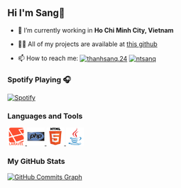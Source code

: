 ## Hi I'm Sang👋

- 🔭 I’m currently working in **Ho Chi Minh City, Vietnam**

- 👨‍💻 All of my projects are available at [this github](https://github.com/ntsanq)

- 📫 How to reach me: <a href="https://fb.com/thanhsanq.24" target="blank"><img align="center" src="https://raw.githubusercontent.com/rahuldkjain/github-profile-readme-generator/master/src/images/icons/Social/facebook.svg" alt="thanhsanq.24" height="30" width="40" /></a>
<a href="https://linkedin.com/in/ntsanq" target="blank"><img align="center" src="https://raw.githubusercontent.com/rahuldkjain/github-profile-readme-generator/master/src/images/icons/Social/linked-in-alt.svg" alt="ntsanq" height="20" width="30" /></a>

### Spotify Playing 🎧
[![Spotify](https://novatorem.vercel.app/api/spotify?background_color=0d1117&border_color=ffffff)](https://open.spotify.com/user/31zlz6u7ti3a2jpx4y6ketovsnga)

### Languages and Tools
<p align="left">
<a href="https://laravel.com/" target="_blank" rel="noreferrer"> <img src="https://raw.githubusercontent.com/devicons/devicon/master/icons/laravel/laravel-plain-wordmark.svg" alt="laravel" width="40" height="40"/> </a>
<a href="https://www.php.net" target="_blank" rel="noreferrer">
		<img src="https://raw.githubusercontent.com/devicons/devicon/master/icons/php/php-original.svg" alt="php" width="40" height="40"/>
	</a>
	<a href="https://www.w3.org/html/" target="_blank" rel="noreferrer">
		<img src="https://raw.githubusercontent.com/devicons/devicon/master/icons/html5/html5-original-wordmark.svg" alt="html5" width="40" height="40"/>
	</a>
	<a href="https://www.java.com" target="_blank" rel="noreferrer">
		<img src="https://raw.githubusercontent.com/devicons/devicon/master/icons/java/java-original.svg" alt="java" width="40" height="40"/>
	</a>
	
</p>

### My GitHub Stats
<a href="http://www.github.com/ntsanq"><img src="https://activity-graph.herokuapp.com/graph?username=ntsanq&bg_color=1c1917&color=ffffff&line=22c55e&point=ffffff&area_color=1c1917&area=true&hide_border=true&custom_title=GitHub%20Commits%20Graph" alt="GitHub Commits Graph" /></a>